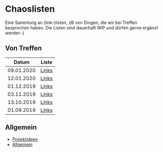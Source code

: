# Chaoslisten

Eine Sammlung an (link-)listen, zB von Dingen, die wir bei Treffen besprochen haben. Die Listen sind dauerhaft WiP und dürfen gerne ergänzt werden :)

## Von Treffen

| Datum | Liste |
| --- | --- |
| 09.01.2020 | [Links](Treffen/2020_02_09.md) |
| 12.01.2020 | [Links](Treffen/2020_01_12.md) |
| 01.12.2019 | [Links](Treffen/2019_12_01.md) |
| 03.11.2019 | [Links](Treffen/2019_11_03.md) |
| 13.10.2019 | [Links](Treffen/2019_10_13.md) |
| 01.09.2019 | [Links](Treffen/2019_09_01.md) |

## Allgemein

- [Projektideen](Projektideen.md)
- [Allgemein](Allgemein.md)
